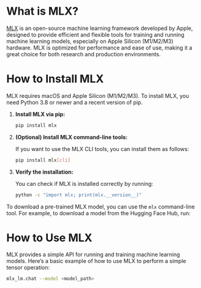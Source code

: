 # What is MLX?

[MLX](https://github.com/ml-explore/mlx) is an open-source machine learning framework developed by Apple, designed to provide efficient and flexible tools for training and running machine learning models, especially on Apple Silicon (M1/M2/M3) hardware. MLX is optimized for performance and ease of use, making it a great choice for both research and production environments.

# How to Install MLX

MLX requires macOS and Apple Silicon (M1/M2/M3). To install MLX, you need Python 3.8 or newer and a recent version of pip.

1. **Install MLX via pip:**

   ```bash
   pip install mlx
   ```

2. **(Optional) Install MLX command-line tools:**

   If you want to use the MLX CLI tools, you can install them as follows:

   ```bash
   pip install mlx[cli]
   ```

3. **Verify the installation:**

   You can check if MLX is installed correctly by running:

   ```bash
   python -c "import mlx; print(mlx.__version__)"
   ```

To download a pre-trained MLX model, you can use the `mlx` command-line tool. For example, to download a model from the Hugging Face Hub, run:

# How to Use MLX

MLX provides a simple API for running and training machine learning models. Here’s a basic example of how to use MLX to perform a simple tensor operation:

```bash
mlx_lm.chat --model <model_path>
```